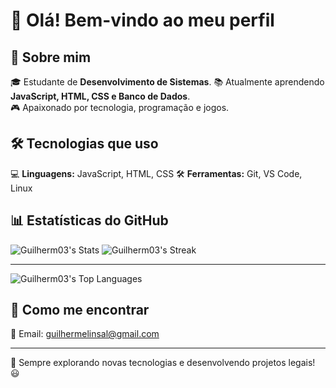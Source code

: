 
# 👋 Olá! Bem-vindo ao meu perfil

## 🚀 Sobre mim

🎓 Estudante de **Desenvolvimento de Sistemas**.
📚 Atualmente aprendendo **JavaScript, HTML, CSS e Banco de Dados**.  
🎮 Apaixonado por tecnologia, programação e jogos.  

## 🛠️ Tecnologias que uso
💻 **Linguagens:** JavaScript, HTML, CSS
🛠 **Ferramentas:** Git, VS Code, Linux  

## 📊 Estatísticas do GitHub
![Guilherm03's Stats](https://github-readme-stats.vercel.app/api?username=Guilherm03&theme=gotham&show_icons=true&hide_border=false&count_private=true)
![Guilherm03's Streak](https://github-readme-streak-stats.herokuapp.com/?user=Guilherm03&theme=gotham&hide_border=false)<hr>
![Guilherm03's Top Languages](https://github-readme-stats.vercel.app/api/top-langs/?username=Guilherm03&theme=gotham&show_icons=true&hide_border=false&layout=compact)


## 🔗 Como me encontrar
📧 Email: guilhermelinsal@gmail.com

---
🚀 Sempre explorando novas tecnologias e desenvolvendo projetos legais! 😃
